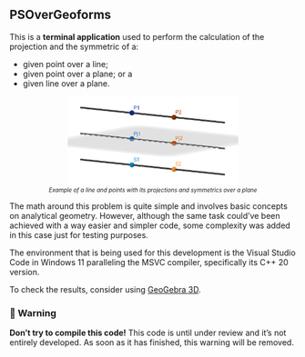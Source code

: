 ## PSOverGeoforms
This is a **terminal application** used to perform the calculation of the projection and the symmetric of a:

- given point over a line;
- given point over a plane; or a 
- given line over a plane.

<figure style="text-align: center; font-style: italic; font-size: 10px;">
  <img src="img/example.png" alt="example" width="300px">
  <figcaption>Example of a line and points with its projections and symmetrics over a plane</figcaption>
</figure>

The math around this problem is quite simple and involves basic concepts on analytical geometry. However, although the same task could’ve been achieved with a way easier and simpler code, some complexity was added in this case just for testing purposes.

The environment that is being used for this development is the Visual Studio Code in Windows 11 paralleling the MSVC compiler, specifically its C++ 20 version.

To check the results, consider using [GeoGebra 3D](https://www.geogebra.org/3d).

### 🚫 Warning
**Don’t try to compile this code!**
This code is until under review and it’s not entirely developed. As soon as it has finished, this warning will be removed.
